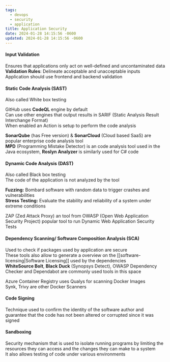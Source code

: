 ```yaml
---
tags:
  - devops
  - security
  - application
title: Application Security
date: 2024-01-28 14:15:56 -0600
updated: 2024-01-28 14:15:56 -0600
---
```


#### Input Validation
Ensures that applications only act on well-defined and uncontaminated data  
**Validation Rules**: Delineate acceptable and unacceptable inputs  
Application should use frontend and backend validation

#### Static Code Analysis (SAST)

Also called White box testing

GitHub uses **CodeQL** engine by default  
Can use other engines that output results in SARIF (Static Analysis Result Interchange Format)  
When enabled an Action is setup to perform the code analysis

**SonarQube** (has Free version) & **SonarCloud** (Cloud based SaaS) are popular enterprise code analysis tool  
**MPD** (Programming Mistake Detector) is an code analysis tool used in the Java ecosystem, **Roslyn Analyzer** is similarly used for C# code

#### Dynamic Code Analysis (DAST)

Also called Black box testing  
The code of the application is not analyzed by the tool

**Fuzzing:** Bombard software with random data to trigger crashes and vulnerabilities  
**Stress Testing:** Evaluate the stability and reliability of a system under extreme conditions

ZAP (Zed Attack Proxy) an tool from OWASP (Open Web Application Security Project) popular tool to run Dynamic Web Application Security Tests

#### Dependency Scanning/ Software Composition Analysis (SCA)

Used to check if packages used by application are secure  
These tools also allow to generate a overview on the [[software-licensing|Software Licensing]] used by the dependencies  
**WhiteSource Bolt**, **Black Duck** (Synopsys Detect), OWASP Dependency Checker and Dependabot are commonly used tools in this space

Azure Container Registry uses Qualys for scanning Docker Images  
Synk, Trivy are other Docker Scanners

#### Code Signing
Technique used to confirm the identity of the software author and guarantee that the code has not been altered or corrupted since it was signed

#### Sandboxing
Security mechanism that is used to isolate running programs by limiting the resources they can access and the changes they can make to a system  
It also allows testing of code under various environments
